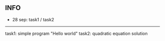 ## INFO

- 28 sep: task1 / task2


---
task1: simple program "Hello world"
task2: quadratic equation solution
